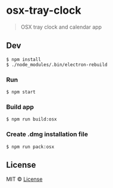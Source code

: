 # osx-tray-clock

> OSX tray clock and calendar app


## Dev

```
$ npm install
$ ./node_modules/.bin/electron-rebuild
```

### Run

```
$ npm start
```

### Build app

```
$ npm run build:osx
```

### Create .dmg installation file

```
$ npm run pack:osx
```

## License

MIT © [License](LICENSE)

